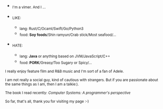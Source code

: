 * <sub> I'm a vimer. And I ... </sub>

* <sub> LIKE: </sub>
  * <sub> lang: Rust/C/Ocaml/Swift/Go/Python3 </sub>
  * <sub> food: **Soy foods**/Shin ramyun/Crab stick/Most seafood/... </sub>
  
* <sub> HATE: </sub> 
  * <sub> lang: **Java** or anything based on JVM/JavaScript/C++ </sub>
  * <sub> food: **PORK**/Greasy/Too Sugary or Spicy/... </sub>
  
  
<sub> I really enjoy feature film and R&B music and I'm sort of a fan of Adele. </sub>

<sub> I am not really a social guy, kind of cautious with strangers. But if you are passionate about the same things as I am, then I am a talkie:). </sub>

<sub> The book I read recently: *Computer Systems: A programmer's perspective* </sub>

<sub> So far, that's all, thank you for visiting my page :-) </sub>
